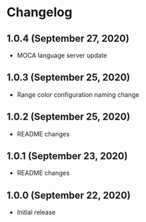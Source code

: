 # Changelog

## 1.0.4 (September 27, 2020)
* MOCA language server update

## 1.0.3 (September 25, 2020)
* Range color configuration naming change

## 1.0.2 (September 25, 2020)
* README changes

## 1.0.1 (September 23, 2020)
* README changes

## 1.0.0 (September 22, 2020)
* Initial release